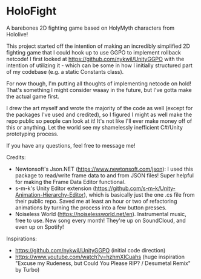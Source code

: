 # HoloFight

A barebones 2D fighting game based on HolyMyth characters from Hololive!

This project started off the intention of making an incredibly simplified 2D fighting game that I could hook up to use GGPO to implement rollback netcode! I first looked at https://github.com/nykwil/UnityGGPO with the intention of utilizing it - which can be some in how I initially structured part of my codebase (e.g. a static Constants class).

For now though, I'm putting all thoughts of implementing netcode on hold! That's something I might consider waaay in the future, but I've gotta make the actual game first.

I drew the art myself and wrote the majority of the code as well (except for the packages I've used and credited), so I figured I might as well make the repo public so people can look at it! It's not like I'll ever make money off of this or anything. Let the world see my shamelessly inefficient C#/Unity prototyping process.

If you have any questions, feel free to message me!

Credits:
- Newtonsoft's Json.NET (https://www.newtonsoft.com/json): I used this package to read/write frame data to and from JSON files! Super helpful for making the Frame Data Editor functional.
- s-m-k's Unity Editor extension (https://github.com/s-m-k/Unity-Animation-Hierarchy-Editor), which is basically just the one .cs file from their public repo. Saved me at least an hour or two of refactoring animations by turning the process into a few button presses.
- Noiseless World (https://noiselessworld.net/en). Instrumental music, free to use. New song every month! They're up on SoundCloud, and even up on Spotify!

Inspirations:
- https://github.com/nykwil/UnityGGPO (initial code direction)
- https://www.youtube.com/watch?v=hzhmXICuahs (huge inspiration "Excuse my Rudeness, but Could You Please RIP? / Desumetal Remix" by Turbo)
